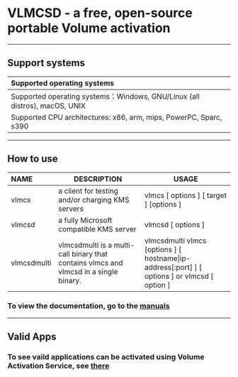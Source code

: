 # VLMCSD - a free, open-source portable Volume activation

----------

## Support systems

|Supported operating systems|
:-|
Supported operating systems：Windows, GNU/Linux (all distros), macOS, UNIX |
Supported CPU architectures: x86, arm, mips, PowerPC, Sparc, s390 |

---------

## How to use

NAME|DESCRIPTION|USAGE
:-|-|-
vlmcs | a client for testing and/or charging KMS servers|vlmcs [ options ] [ target ] [options ]
vlmcsd | a fully Microsoft compatible KMS server|vlmcsd [ options ] 
vlmcsdmulti | vlmcsdmulti is a multi-call binary that contains vlmcs and vlmcsd in  a  single binary. |vlmcsdmulti  vlmcs [options ] [ hostname\|ip-address[:port] ] [ options ] or vlmcsd [ option ]|

### To view the documentation, go to the [manuals](https://github.com/TheFlightSimulationsOfficial/vlmcsd-beta/tree/master/manuals)

----------

## Valid Apps 
### To see vaild applications can be activated using Volume Activation Service, see [there]([manual/README.md](https://github.com/TheFlightSimulationsOfficial/vlmcsd-beta/blob/master/manuals/README.md)) 
